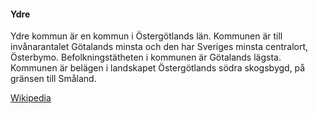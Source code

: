 #### Ydre

Ydre kommun är en kommun i Östergötlands län. Kommunen är till invånarantalet Götalands minsta och den har Sveriges minsta centralort, Österbymo. Befolkningstätheten i kommunen är Götalands lägsta. Kommunen är belägen i landskapet Östergötlands södra skogsbygd, på gränsen till Småland.

[Wikipedia](https://sv.wikipedia.org/wiki/Ydre_kommun)
